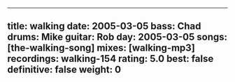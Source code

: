 
---
title: walking
date: 2005-03-05
bass:	Chad
drums:	Mike
guitar:	Rob
day: 2005-03-05
songs: [the-walking-song]
mixes: [walking-mp3]
recordings: walking-154
rating: 5.0
best: false
definitive: false
weight: 0
---
